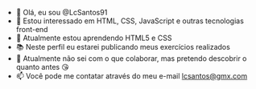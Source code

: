 - 👋 Olá, eu sou @LcSantos91
- 👀 Estou interessado em HTML, CSS, JavaScript e outras tecnologias front-end
- 🌱 Atualmente estou aprendendo HTML5 e CSS
- 📚 Neste perfil eu estarei publicando meus exercícios realizados
- 💞️ Atualmente não sei com o que colaborar, mas pretendo descobrir o quanto antes 😘
- 📫 Você pode me contatar através do meu e-mail lcsantos@gmx.com

<!---
LcSantos91/LcSantos91 is a ✨ special ✨ repository because its `README.md` (this file) appears on your GitHub profile.
You can click the Preview link to take a look at your changes.
--->
